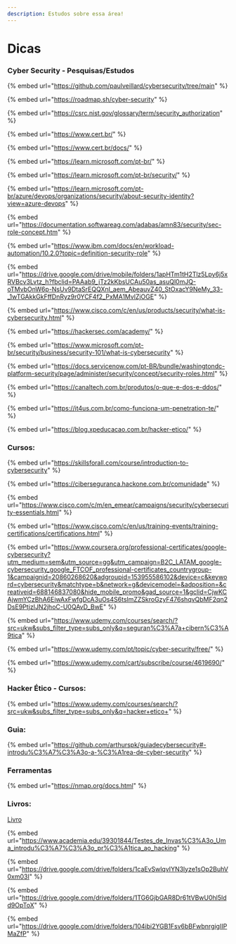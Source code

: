 ```yaml
---
description: Estudos sobre essa área!
---
```


# Dicas

### Cyber Security - Pesquisas/Estudos



{% embed url="https://github.com/paulveillard/cybersecurity/tree/main" %}

{% embed url="https://roadmap.sh/cyber-security" %}

{% embed url="https://csrc.nist.gov/glossary/term/security_authorization" %}

{% embed url="https://www.cert.br/" %}

{% embed url="https://www.cert.br/docs/" %}

{% embed url="https://learn.microsoft.com/pt-br/" %}

{% embed url="https://learn.microsoft.com/pt-br/security/" %}

{% embed url="https://learn.microsoft.com/pt-br/azure/devops/organizations/security/about-security-identity?view=azure-devops" %}

{% embed url="https://documentation.softwareag.com/adabas/amn83/security/sec-role-concept.htm" %}

{% embed url="https://www.ibm.com/docs/en/workload-automation/10.2.0?topic=definition-security-role" %}

{% embed url="https://drive.google.com/drive/mobile/folders/1apHTm1tH2Tlz5Lpy6j5xRVBcv3Lvtz_h?fbclid=PAAab9_jTz2kKbsUCAu50as_asuQl0mJQ-oTMvbOnW6p-NsUv9DtaSrEQQXnI_aem_AbeauvZ40_StOxacY9NeMy_33-_1wTGAkkGkFffDnRyz9r0YCF4f2_PxMA1MvlZjOGE" %}

{% embed url="https://www.cisco.com/c/en/us/products/security/what-is-cybersecurity.html" %}

{% embed url="https://hackersec.com/academy/" %}

{% embed url="https://www.microsoft.com/pt-br/security/business/security-101/what-is-cybersecurity" %}

{% embed url="https://docs.servicenow.com/pt-BR/bundle/washingtondc-platform-security/page/administer/security/concept/security-roles.html" %}

{% embed url="https://canaltech.com.br/produtos/o-que-e-dos-e-ddos/" %}

{% embed url="https://it4us.com.br/como-funciona-um-penetration-te/" %}

{% embed url="https://blog.xpeducacao.com.br/hacker-etico/" %}

### Cursos:

{% embed url="https://skillsforall.com/course/introduction-to-cybersecurity" %}

{% embed url="https://ciberseguranca.hackone.com.br/comunidade" %}

{% embed url="https://www.cisco.com/c/m/en_emear/campaigns/security/cybersecurity-essentials.html" %}

{% embed url="https://www.cisco.com/c/en/us/training-events/training-certifications/certifications.html" %}

{% embed url="https://www.coursera.org/professional-certificates/google-cybersecurity?utm_medium=sem&utm_source=gg&utm_campaign=B2C_LATAM_google-cybersecurity_google_FTCOF_professional-certificates_countrygroup-1&campaignid=20860268620&adgroupid=153955586102&device=c&keyword=cybersecurity&matchtype=b&network=g&devicemodel=&adposition=&creativeid=688146837080&hide_mobile_promo&gad_source=1&gclid=CjwKCAjwmYCzBhA6EiwAxFwfgDcA3uOs4S6tslmZZSkroGzyF476shqvQbMF2qn2DsE9PtjzIJN2jhoC-U0QAvD_BwE" %}

{% embed url="https://www.udemy.com/courses/search/?src=ukw&subs_filter_type=subs_only&q=seguran%C3%A7a+cibern%C3%A9tica" %}

{% embed url="https://www.udemy.com/pt/topic/cyber-security/free/" %}

{% embed url="https://www.udemy.com/cart/subscribe/course/4619690/" %}

### Hacker Ético - Cursos:

{% embed url="https://www.udemy.com/courses/search/?src=ukw&subs_filter_type=subs_only&q=hacker+etico+" %}

### Guia:

{% embed url="https://github.com/arthurspk/guiadecybersecurity#-introdu%C3%A7%C3%A3o-a-%C3%A1rea-de-cyber-security" %}

### Ferramentas

{% embed url="https://nmap.org/docs.html" %}

### Livros:

[Livro](https://files.gitbook.com/v0/b/gitbook-x-prod.appspot.com/o/spaces%2FeGebi62aLkV5LwYyzI1e%2Fuploads%2Fx1bsQiKUM8cUEXCg5j1W%2FWireless\_Hacking\_livro\_MFAA.pdf?alt=media\&token=e84442d2-e1fd-4558-baee-8c12747c5736)

{% embed url="https://www.academia.edu/39301844/Testes_de_Invas%C3%A3o_Uma_introdu%C3%A7%C3%A3o_pr%C3%A1tica_ao_hacking" %}

{% embed url="https://drive.google.com/drive/folders/1caEvSwlqvIYN3lyze1sOp2BuhV0xm03I" %}

{% embed url="https://drive.google.com/drive/folders/1TG6GjbGAR8Dr61tVBwU0hl5ldd9OpToX" %}

{% embed url="https://drive.google.com/drive/folders/104ibi2YGB1Fsv6bBFwbnrgigIIPMaZfP" %}
